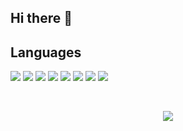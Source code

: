 ## Hi there 👋

<h2> Languages </h2>

<div align="left">

  <img src="https://img.shields.io/badge/Javascript-555555?style=for-the-badge&logo=javascript&logoColor=f0db4f"/>
  <img src="https://img.shields.io/badge/Typescript-007acc?style=for-the-badge&logo=typescript&logoColor=white"/>
  <img src="https://img.shields.io/badge/Lua-000080?style=for-the-badge&logo=lua&logoColor=white"/>
  <img src="https://img.shields.io/badge/Node-57a645?style=for-the-badge&logo=nodedotjs&logoColor=white"/>
  <img src="https://img.shields.io/badge/Php-777bb3?style=for-the-badge&logo=php&logoColor=white"/>
  <img src="https://img.shields.io/badge/Python-3776ab?style=for-the-badge&logo=python&logoColor=white"/>
  <img src="https://img.shields.io/badge/Html-e34f26?style=for-the-badge&logo=html5&logoColor=white"/>
  <img src="https://img.shields.io/badge/Css-663399?style=for-the-badge&logo=css&logoColor=white"/>
  
</div>

&nbsp;<p align="center">![](https://komarev.com/ghpvc/?username=ifneq&color=blueviolet)
